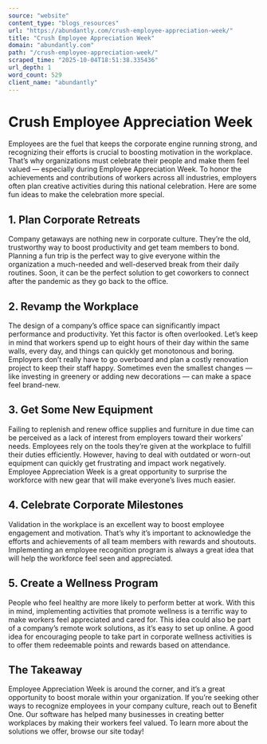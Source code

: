 ```yaml
---
source: "website"
content_type: "blogs_resources"
url: "https://abundantly.com/crush-employee-appreciation-week/"
title: "Crush Employee Appreciation Week"
domain: "abundantly.com"
path: "/crush-employee-appreciation-week/"
scraped_time: "2025-10-04T18:51:38.335436"
url_depth: 1
word_count: 529
client_name: "abundantly"
---
```


# Crush Employee Appreciation Week

Employees are the fuel that keeps the corporate engine running strong, and recognizing their efforts is crucial to boosting motivation in the workplace. That’s why organizations must celebrate their people and make them feel valued — especially during Employee Appreciation Week. To honor the achievements and contributions of workers across all industries, employers often plan creative activities during this national celebration. Here are some fun ideas to make the celebration more special.

## 1. Plan Corporate Retreats

Company getaways are nothing new in corporate culture. They’re the old, trustworthy way to boost productivity and get team members to bond. Planning a fun trip is the perfect way to give everyone within the organization a much-needed and well-deserved break from their daily routines. Soon, it can be the perfect solution to get coworkers to connect after the pandemic as they go back to the office.

## 2. Revamp the Workplace

The design of a company’s office space can significantly impact performance and productivity. Yet this factor is often overlooked. Let’s keep in mind that workers spend up to eight hours of their day within the same walls, every day, and things can quickly get monotonous and boring. Employers don’t really have to go overboard and plan a costly renovation project to keep their staff happy. Sometimes even the smallest changes — like investing in greenery or adding new decorations — can make a space feel brand-new.

## 3. Get Some New Equipment

Failing to replenish and renew office supplies and furniture in due time can be perceived as a lack of interest from employers toward their workers’ needs. Employees rely on the tools they’re given at the workplace to fulfill their duties efficiently. However, having to deal with outdated or worn-out equipment can quickly get frustrating and impact work negatively. Employee Appreciation Week is a great opportunity to surprise the workforce with new gear that will make everyone’s lives much easier.

## 4. Celebrate Corporate Milestones

Validation in the workplace is an excellent way to boost employee engagement and motivation. That’s why it’s important to acknowledge the efforts and achievements of all team members with rewards and shoutouts. Implementing an employee recognition program is always a great idea that will help the workforce feel seen and appreciated.

## 5. Create a Wellness Program

People who feel healthy are more likely to perform better at work. With this in mind, implementing activities that promote wellness is a terrific way to make workers feel appreciated and cared for. This idea could also be part of a company’s remote work solutions, as it’s easy to set up online. A good idea for encouraging people to take part in corporate wellness activities is to offer them redeemable points and rewards based on attendance.

## The Takeaway

Employee Appreciation Week is around the corner, and it’s a great opportunity to boost morale within your organization. If you’re seeking other ways to recognize employees in your company culture, reach out to Benefit One. Our software has helped many businesses in creating better workplaces by making their workers feel valued. To learn more about the solutions we offer, browse our site today!